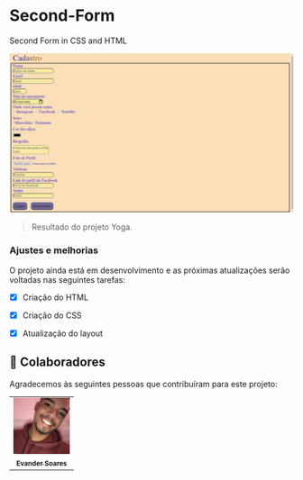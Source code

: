 # Second-Form
Second Form in CSS and HTML

<img src="./Assets/Registration screen.png" alt="logo Yoga">

> Resultado do projeto Yoga.

### Ajustes e melhorias

O projeto ainda está em desenvolvimento e as próximas atualizações serão voltadas nas seguintes tarefas:

- [x] Criação do HTML
- [x] Criação do CSS
- [x] Atualização do layout


## 🤝 Colaboradores

Agradecemos às seguintes pessoas que contribuíram para este projeto:

<table>
  <tr>
    <td align="center">
      <a href="https://www.linkedin.com/in/evander-soares-37a17b115/">
        <img src="./Assets/evander.jpg" width="100px;" alt="Foto do Evander Soares"/><br>
        <sub>
          <b>Evander Soares</b>
        </sub>
      </a>
    </td>
  </tr>
</table>